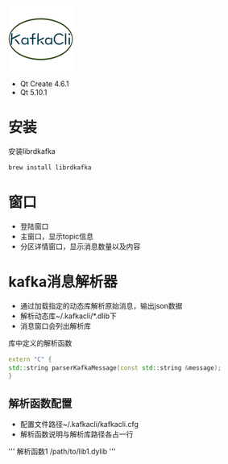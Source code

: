 ![](https://raw.githubusercontent.com/zh5e/kafkacli/master/app.iconset/icon_128x128.png)

- Qt Create 4.6.1
- Qt 5.10.1

# 安装

安装librdkafka
```sh
brew install librdkafka
```

# 窗口

- 登陆窗口
- 主窗口，显示topic信息
- 分区详情窗口，显示消息数量以及内容

# kafka消息解析器

- 通过加载指定的动态库解析原始消息，输出json数据
- 解析动态库~/.kafkacli/*.dlib下
- 消息窗口会列出解析库

库中定义的解析函数

```c++
extern "C" {
std::string parserKafkaMessage(const std::string &message);
}
```


## 解析函数配置

- 配置文件路径~/.kafkacli/kafkacli.cfg
- 解析函数说明与解析库路径各占一行

'''
解析函数1
/path/to/lib1.dylib
'''

